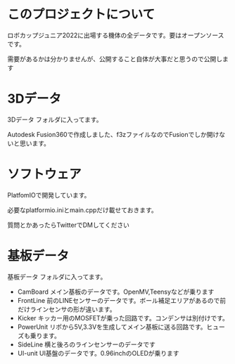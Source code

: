 # このプロジェクトについて
ロボカップジュニア2022に出場する機体の全データです。要はオープンソースです。

需要があるかは分かりませんが、公開すること自体が大事だと思うので公開します

# 3Dデータ
3Dデータ フォルダに入ってます。

Autodesk Fusion360で作成しました、f3zファイルなのでFusionでしか開けないと思います。

# ソフトウェア
PlatfomIOで開発しています。

必要なplatformio.iniとmain.cppだけ載せておきます。

質問とかあったらTwitterでDMしてください

# 基板データ
基板データ フォルダに入ってます。
- CamBoard メイン基板のデータです。OpenMV,Teensyなどが乗ります
- FrontLine 前のLINEセンサーのデータです。ボール補足エリアがあるので前だけラインセンサの形が違います。
- Kicker キッカー用のMOSFETが乗った回路です。コンデンサは別付けです。
- PowerUnit リポから5V,3.3Vを生成してメイン基板に送る回路です。ヒューズも乗ります。
- SideLine 横と後ろのラインセンサーのデータです
- UI-unit UI基盤のデータです。0.96inchのOLEDが乗ります